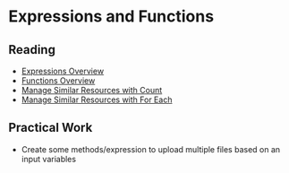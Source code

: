 # Expressions and Functions

## Reading

- [Expressions Overview](https://developer.hashicorp.com/terraform/language/expressions)
- [Functions Overview](https://developer.hashicorp.com/terraform/language/functions)
- [Manage Similar Resources with Count](https://developer.hashicorp.com/terraform/tutorials/configuration-language/count)
- [Manage Similar Resources with For Each](https://developer.hashicorp.com/terraform/tutorials/configuration-language/for-each)

## Practical Work

- Create some methods/expression to upload multiple files based on an input variables